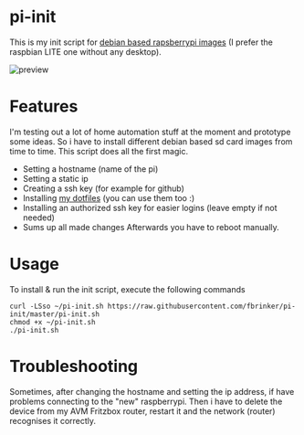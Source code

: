 # pi-init
This is my init script for [debian based rapsberrypi images](https://www.raspberrypi.org/downloads) (I prefer the raspbian LITE one without any desktop).

![preview](http://i.imgur.com/MiPD6SA.png)

# Features
I'm testing out a lot of home automation stuff at the moment and prototype some ideas. So i have to install different debian based sd card images from time to time. This script does all the first magic.
* Setting a hostname (name of the pi)
* Setting a static ip
* Creating a ssh key (for example for github)
* Installing [my dotfiles](https://github.com/fbrinker/dotfiles) (you can use them too :)
* Installing an authorized ssh key for easier logins (leave empty if not needed)
* Sums up all made changes
Afterwards you have to reboot manually.

# Usage
To install & run the init script, execute the following commands
```
curl -LSso ~/pi-init.sh https://raw.githubusercontent.com/fbrinker/pi-init/master/pi-init.sh
chmod +x ~/pi-init.sh
./pi-init.sh
```

# Troubleshooting
Sometimes, after changing the hostname and setting the ip address, if have problems connecting to the "new" raspberrypi. Then i have to delete the device from my AVM Fritzbox router, restart it and the network (router) recognises it correctly.
